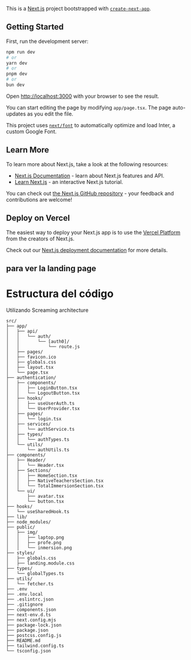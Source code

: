 This is a [Next.js](https://nextjs.org/) project bootstrapped with [`create-next-app`](https://github.com/vercel/next.js/tree/canary/packages/create-next-app).

## Getting Started

First, run the development server:

```bash
npm run dev
# or
yarn dev
# or
pnpm dev
# or
bun dev
```

Open [http://localhost:3000](http://localhost:3000) with your browser to see the result.

You can start editing the page by modifying `app/page.tsx`. The page auto-updates as you edit the file.

This project uses [`next/font`](https://nextjs.org/docs/basic-features/font-optimization) to automatically optimize and load Inter, a custom Google Font.

## Learn More

To learn more about Next.js, take a look at the following resources:

- [Next.js Documentation](https://nextjs.org/docs) - learn about Next.js features and API.
- [Learn Next.js](https://nextjs.org/learn) - an interactive Next.js tutorial.

You can check out [the Next.js GitHub repository](https://github.com/vercel/next.js/) - your feedback and contributions are welcome!

## Deploy on Vercel

The easiest way to deploy your Next.js app is to use the [Vercel Platform](https://vercel.com/new?utm_medium=default-template&filter=next.js&utm_source=create-next-app&utm_campaign=create-next-app-readme) from the creators of Next.js.

Check out our [Next.js deployment documentation](https://nextjs.org/docs/deployment) for more details.

## para ver la landing page 

#

# Estructura del código
Utilizando Screaming architecture
```
src/
├── app/
│   ├── api/
│   │   └── auth/
│   │       └── [auth0]/
│   │           └── route.js
│   ├── pages/
│   ├── favicon.ico
│   ├── globals.css
│   ├── layout.tsx
│   └── page.tsx
├── authentication/
│   ├── components/
│   │   ├── LoginButton.tsx
│   │   └── LogoutButton.tsx
│   ├── hooks/
│   │   ├── useUserAuth.ts
│   │   └── UserProvider.tsx
│   ├── pages/
│   │   └── login.tsx
│   ├── services/
│   │   └── authService.ts
│   ├── types/
│   │   └── authTypes.ts
│   └── utils/
│       └── authUtils.ts
├── components/
│   ├── Header/
│   │   └── Header.tsx
│   ├── Sections/
│   │   ├── HomeSection.tsx
│   │   ├── NativeTeachersSection.tsx
│   │   └── TotalImmersionSection.tsx
│   └── ui/
│       ├── avatar.tsx
│       └── button.tsx
├── hooks/
│   └── useSharedHook.ts
├── lib/
├── node_modules/
├── public/
│   ├── img/
│   │   ├── laptop.png
│   │   ├── profe.png
│   │   └── inmersion.png
├── styles/
│   ├── globals.css
│   ├── landing.module.css
├── types/
│   └── globalTypes.ts
├── utils/
│   └── fetcher.ts
├── .env
├── .env.local
├── .eslintrc.json
├── .gitignore
├── components.json
├── next-env.d.ts
├── next.config.mjs
├── package-lock.json
├── package.json
├── postcss.config.js
├── README.md
├── tailwind.config.ts
└── tsconfig.json

```
